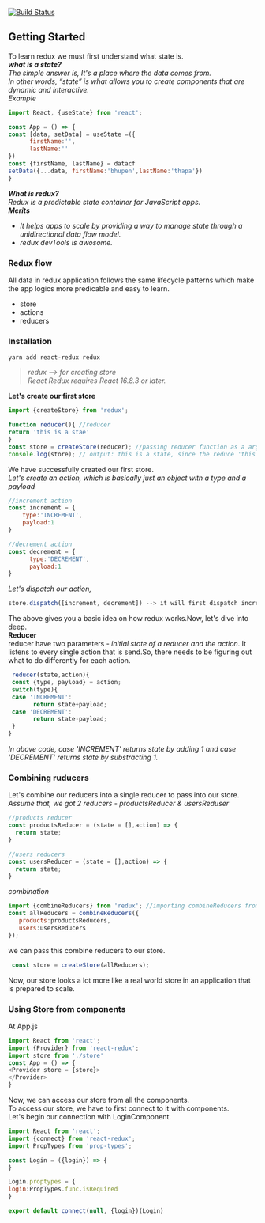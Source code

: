 [![Build Status](https://travis-ci.com/cococolacode/react-redux.svg?branch=master)](https://travis-ci.com/cococolacode/react-redux)

## Getting Started
To learn redux we must first understand what state is. <br>
 **_what is a state?_** <br>
*The simple answer is, It's a place where the data comes from.*<br>
 *In other words, “state” is what allows you to create components that are dynamic and interactive.*<br>
*Example*
``` javascript
import React, {useState} from 'react';

const App = () => {
const [data, setData] = useState =({
      firstName:'',
      lastName:''
})
const {firstName, lastName} = datacf
setData({...data, firstName:'bhupen',lastName:'thapa'})
}
```
**_What is redux?_**<br>
*Redux is a predictable state container for JavaScript apps.*<br>
**_Merits_**<br>
 * _It helps apps to scale by providing a way to manage state through a unidirectional data flow model._
 * _redux devTools is awosome._<br>
 ### Redux flow
 All data in redux application follows the same lifecycle patterns which  make the app logics more predicable and easy to learn.<br>
 * store
 * actions
 * reducers<br>
 
### Installation 
``` terminal 
yarn add react-redux redux
```
> *redux --> for creating store*<br>
> *React Redux requires React 16.8.3 or later.*

 **Let's create our first store**
 ``` javascript
 import {createStore} from 'redux';
 
 function reducer(){ //reducer 
 return 'this is a stae'
 }
 const store = createStore(reducer); //passing reducer function as a argument to createStore.
 console.log(store); // output: this is a state, since the reduce 'this is a state'. 
 ```
 We have successfully created our first store.<br>
 *Let's create an action, which is basically just an object with a type and a payload*
 ``` javascript
 //increment action
 const increment = {
     type:'INCREMENT',
     payload:1
 }
 
 //decrement action
 const decrement = {
       type:'DECREMENT',
       payload:1
 }
 
 ```
 *Let's dispatch our action,* 
 ``` javascript 
 store.dispatch([increment, decrement]) --> it will first dispatch increment and then decrement
 ```
 The above gives you a basic idea on how redux works.Now, let's dive into deep.<br />
 **Reducer** <br />
 reducer have two parameters - _initial state of a reducer and the action_. It listens to every single action that is send.So, there needs to be figuring out what to do differently for each action.
```javascript
 reducer(state,action){
 const {type, payload} = action;
 switch(type){
 case 'INCREMENT':
       return state+payload;
 case 'DECREMENT':
       return state-payload;
 }
}
 ```
 *In above code, case 'INCREMENT' returns state by adding 1 and case 'DECREMENT' returns state by substracting 1.*
 
 ### Combining ruducers
 Let's combine our reducers into a single reducer to pass into our store.<br>
 _Assume that, we got 2 reducers - productsReducer & usersReduser_
 ``` javascript
 //products reducer
 const productsReducer = (state = [],action) => {
   return state;
 }
 
 //users reducers
 const usersReducer = (state = [],action) => {
   return state;
 }
 ```
 *combination*
 ``` javascript
 import {combineReducers} from 'redux'; //importing combineReducers from redux 
 const allReducers = combineReducers({ 
    products:productsReducers,
    users:usersReducers
 });
 ```
 we can pass this combine reducers  to our store.
 ``` javascript
  const store = createStore(allReducers);
 ```
 Now, our store looks a lot more like a real world store in an application that is prepared to scale.
 
 ### Using Store from components
 At App.js
 ``` javascript
 import React from 'react';
 import {Provider} from 'react-redux';
 import store from './store'
 const App = () => {
 <Provider store = {store}>
 </Provider>
 }
 ```
 Now, we can access our store from all the components.<br />
 To access our store, we have to first connect to it with components.<br />
 Let's begin our connection with LoginComponent.
 ``` javascript
 import React from 'react';
 import {connect} from 'react-redux';
 import PropTypes from 'prop-types';
 
const Login = ({login}) => {
}

Login.proptypes = {
login:PropTypes.func.isRequired
}

export default connect(null, {login})(Login)
 
 ```
 
 

 


